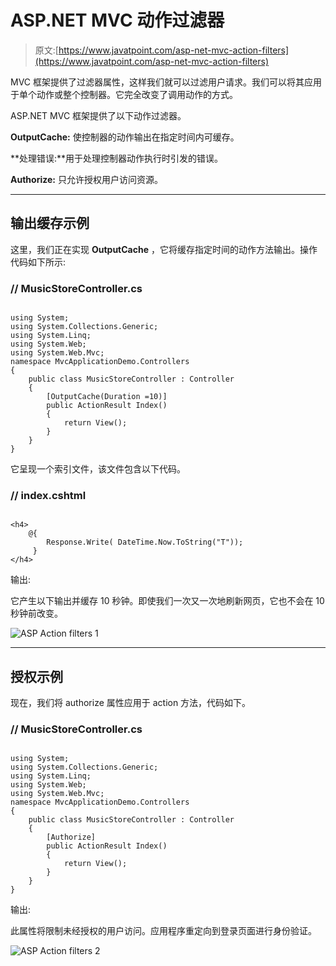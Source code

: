 # ASP.NET MVC 动作过滤器

> 原文:[https://www.javatpoint.com/asp-net-mvc-action-filters](https://www.javatpoint.com/asp-net-mvc-action-filters)

MVC 框架提供了过滤器属性，这样我们就可以过滤用户请求。我们可以将其应用于单个动作或整个控制器。它完全改变了调用动作的方式。

ASP.NET MVC 框架提供了以下动作过滤器。

**OutputCache:** 使控制器的动作输出在指定时间内可缓存。

**处理错误:**用于处理控制器动作执行时引发的错误。

**Authorize:** 只允许授权用户访问资源。

* * *

## 输出缓存示例

这里，我们正在实现 **OutputCache** ，它将缓存指定时间的动作方法输出。操作代码如下所示:

### // MusicStoreController.cs

```

using System;
using System.Collections.Generic;
using System.Linq;
using System.Web;
using System.Web.Mvc;
namespace MvcApplicationDemo.Controllers
{
    public class MusicStoreController : Controller
    {
        [OutputCache(Duration =10)]
        public ActionResult Index()
        {
            return View();
        }
    }
}

```

它呈现一个索引文件，该文件包含以下代码。

### // index.cshtml

```

<h4>
    @{ 
        Response.Write( DateTime.Now.ToString("T"));
     }
</h4>

```

输出:

它产生以下输出并缓存 10 秒钟。即使我们一次又一次地刷新网页，它也不会在 10 秒钟前改变。

![ASP Action filters 1](../Images/dbd19465958223f5d7fa12ecd156f9e6.png)

* * *

## 授权示例

现在，我们将 authorize 属性应用于 action 方法，代码如下。

### // MusicStoreController.cs

```

using System;
using System.Collections.Generic;
using System.Linq;
using System.Web;
using System.Web.Mvc;
namespace MvcApplicationDemo.Controllers
{
    public class MusicStoreController : Controller
    {
        [Authorize]
        public ActionResult Index()
        {
            return View();
        }
    }
}

```

输出:

此属性将限制未经授权的用户访问。应用程序重定向到登录页面进行身份验证。

![ASP Action filters 2](../Images/5e957787eb9167e1ba945d3a96175071.png)